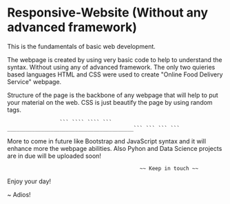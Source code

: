 # Responsive-Website (Without any advanced framework)
This is the fundamentals of basic web development.

The webpage is created by using very basic code to help to understand the syntax. Without using any of advanced framework.
The only two quieries based languages HTML and CSS were used to create "Online Food Delivery Service" webpage.

Structure of the page is the backbone of any webpage that will help to put your material on the web.
CSS is just beautify the page by using random tags.

                     ``` ```` ```` ``` _________________________________________``` ``` ``` ```
                     
More to come in future like Bootstrap and JavaScript syntax and it will enhance more the webpage abilities.
Also Pyhon and Data Science projects are in due will be uploaded soon!

                                               ~~ Keep in touch ~~
Enjoy your day!
 
 ~ Adios!
                            
